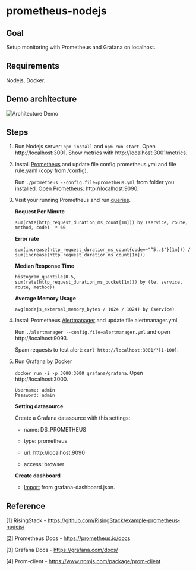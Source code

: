 # prometheus-nodejs

## Goal 
Setup monitoring with Prometheus and Grafana on localhost.

## Requirements
Nodejs, Docker.

## Demo architecture
![Architecture  Demo](https://user-images.githubusercontent.com/62415557/165236947-11de6649-30d1-4324-b219-996ac800130c.png)

## Steps
1. Run Nodejs server: `npm install` and `npm run start`. Open http://localhost:3001. Show metrics with http://localhost:3001/metrics.
2. Install [Prometheus](https://prometheus.io/download/) and update file config prometheus.yml and file rule.yaml (copy from /config).

    Run `./prometheus --config.file=prometheus.yml` from folder you installed. Open Prometheus: http://localhost:9090.
3. Visit your running Prometheus and run [queries](https://prometheus.io/docs/prometheus/latest/querying/basics/).

    **Request Per Minute**
    
    `sum(rate(http_request_duration_ms_count[1m])) by (service, route, method, code)  * 60`
    
    **Error rate**
    
    `sum(increase(http_request_duration_ms_count{code=~"^5..$"}[1m])) /  sum(increase(http_request_duration_ms_count[1m]))`
    
    **Median Response Time**
    
    `histogram_quantile(0.5, sum(rate(http_request_duration_ms_bucket[1m])) by (le, service, route, method))`

    **Average Memory Usage**
    
    `avg(nodejs_external_memory_bytes / 1024 / 1024) by (service)`

4. Install Prometheus [Alertmanager](https://prometheus.io/download/) and update file alertmanager.yml.

    Run `./alertmanager --config.file=alertmanager.yml` and open http://localhost:9093.
    
    Spam requests to test alert: `curl http://localhost:3001/?[1-100]`.
    
5. Run Grafana by Docker

    `docker run -i -p 3000:3000 grafana/grafana`. Open http://localhost:3000.
    
    ```
    Username: admin
    Password: admin
    ```
    
    **Setting datasource**
    
    Create a Grafana datasource with this settings:
    
    - name: DS_PROMETHEUS

    - type: prometheus

    - url: http://localhost:9090

    - access: browser

    **Create dashboard**
    
    - [Import](https://grafana.com/docs/grafana/latest/dashboards/export-import/#import-dashboard) from grafana-dashboard.json.
      
## Reference

[1] RisingStack - https://github.com/RisingStack/example-prometheus-nodejs/

[2] Prometheus Docs - https://prometheus.io/docs

[3] Grafana Docs - https://grafana.com/docs/

[4] Prom-client - https://www.npmjs.com/package/prom-client
